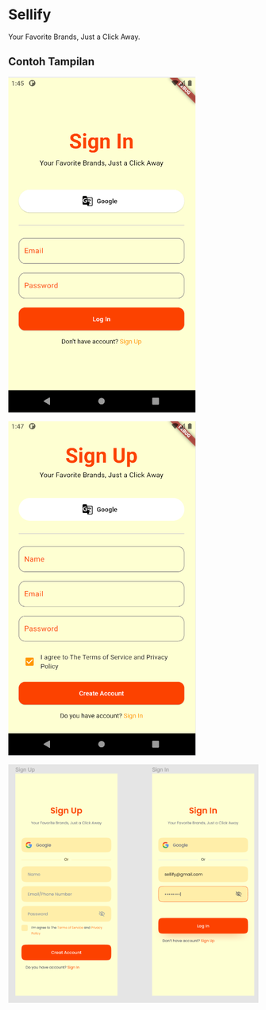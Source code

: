 # Sellify

Your Favorite Brands, Just a Click Away.

## Contoh Tampilan



![Sign In App](\dokumentasi\app\signin.png)

![Sign Up App](\dokumentasi\app\signup.png)

![Figma App](\dokumentasi\figma\Capture.png)


